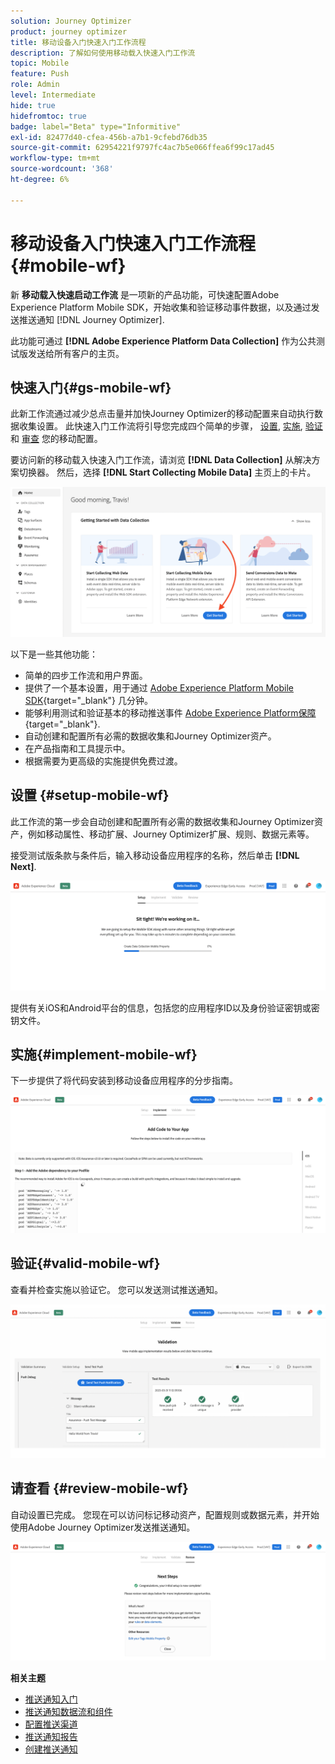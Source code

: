 ```yaml
---
solution: Journey Optimizer
product: journey optimizer
title: 移动设备入门快速入门工作流程
description: 了解如何使用移动载入快速入门工作流
topic: Mobile
feature: Push
role: Admin
level: Intermediate
hide: true
hidefromtoc: true
badge: label="Beta" type="Informitive"
exl-id: 82477d40-cfea-456b-a7b1-9cfebd76db35
source-git-commit: 62954221f9797fc4ac7b5e066ffea6f99c17ad45
workflow-type: tm+mt
source-wordcount: '368'
ht-degree: 6%

---
```


# 移动设备入门快速入门工作流程 {#mobile-wf}

新 **移动载入快速启动工作流** 是一项新的产品功能，可快速配置Adobe Experience Platform Mobile SDK，开始收集和验证移动事件数据，以及通过发送推送通知 [!DNL Journey Optimizer].

此功能可通过 **[!DNL Adobe Experience Platform Data Collection]** 作为公共测试版发送给所有客户的主页。

## 快速入门{#gs-mobile-wf}

此新工作流通过减少总点击量并加快Journey Optimizer的移动配置来自动执行数据收集设置。 此快速入门工作流将引导您完成四个简单的步骤， [设置](##setup-mobile-wf), [实施](#implement-mobile-wf), [验证](#valid-mobile-wf)和 [审查](#review-mobile-wf) 您的移动配置。

要访问新的移动载入快速入门工作流，请浏览 **[!DNL Data Collection]** 从解决方案切换器。 然后，选择 **[!DNL Start Collecting Mobile Data]** 主页上的卡片。

![](assets/mobile-wf-home.png)

以下是一些其他功能：

* 简单的四步工作流和用户界面。
* 提供了一个基本设置，用于通过 [Adobe Experience Platform Mobile SDK](https://developer.adobe.com/client-sdks/documentation/){target="_blank"} 几分钟。
* 能够利用测试和验证基本的移动推送事件 [Adobe Experience Platform保障](https://experienceleague.adobe.com/docs/experience-platform/assurance/home.html){target="_blank"}.
* 自动创建和配置所有必需的数据收集和Journey Optimizer资产。
* 在产品指南和工具提示中。
* 根据需要为更高级的实施提供免费过渡。

## 设置 {#setup-mobile-wf}

此工作流的第一步会自动创建和配置所有必需的数据收集和Journey Optimizer资产，例如移动属性、移动扩展、Journey Optimizer扩展、规则、数据元素等。

接受测试版条款与条件后，输入移动设备应用程序的名称，然后单击 **[!DNL Next]**.

![](assets/mobile-wf-setup.png)

提供有关iOS和Android平台的信息，包括您的应用程序ID以及身份验证密钥或密钥文件。

## 实施{#implement-mobile-wf}

下一步提供了将代码安装到移动设备应用程序的分步指南。

![](assets/mobile-wf-add-code.png)


## 验证{#valid-mobile-wf}

查看并检查实施以验证它。 您可以发送测试推送通知。

![](assets/mobile-wf-valid.png)


## 请查看 {#review-mobile-wf}

自动设置已完成。 您现在可以访问标记移动资产，配置规则或数据元素，并开始使用Adobe Journey Optimizer发送推送通知。

![](assets/mobile-wf-done.png)


**相关主题**

* [推送通知入门](get-started-push.md)
* [推送通知数据流和组件](push-gs.md)
* [配置推送渠道](push-configuration.md)
* [推送通知报告](../reports/journey-global-report.md#push-global)
* [创建推送通知](create-push.md)
